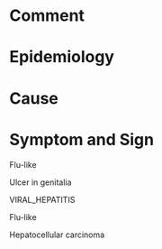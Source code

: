# Comment

# Epidemiology

# Cause

# Symptom and Sign

Flu-like

Ulcer in genitalia

VIRAL_HEPATITIS

Flu-like

Hepatocellular carcinoma
